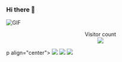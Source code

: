 ﻿### Hi there 👋

<!--
**i-Pix/i-pix** is a ✨ _special_ ✨ repository because its `README.md` (this file) appears on your GitHub profile.

Here are some ideas to get you started:-->
<img align="center" alt="GIF" src="Atsumu Miya Haikyuu GIF - AtsumuMiya Haikyuu Anime - Discover & Share GIFs.gif">

<p align="center"> 
  Visitor count<br>
  <img src="https://profile-counter.glitch.me/krypnyx/count.svg" />
</p>


p align="center">
  <img src ="https://github-readme-stats.vercel.app/api?username=krypnyx&show_icons=true&count_private=true&theme=darcula&hide_border=true&hide=issues,contribs&bg_color=00000000">
  <img src ="https://github-readme-stats.vercel.app/api/top-langs/?username=krypnyx&layout=compact&hide_border=true&theme=darcula&bg_color=00000000&langs_count=6&hide=jupyter%20notebook,tex,css,php">
  <img src ="https://github-readme-streak-stats.herokuapp.com?user=krypnyx&theme=darcula&hide_border=true&background=FFFFFF00">
  <br>
  <br>
</p>
